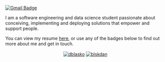 [![Gmail Badge](https://img.shields.io/badge/-daniel.blasko.dev@gmail.com-c14438?style=flat&logo=Gmail&logoColor=white&link=mailto:daniel.blasko.dev@gmail.com)](mailto:daniel.blasko.dev@gmail.com) 
<p align='left'>I am a software engineering and data science student passionate about conceiving, implementing and deploying solutions that empower and support people.</p><p align='left'> You can view my resume <a href='https://www.dblasko.fr/' target=_blank><u>here</u></a>, or use any of the badges below to find out more about me and get in touch.</p>

<p align="center">
<a href="https://linkedin.com/in/dblasko" target="blank"><img align="center" src="https://img.shields.io/badge/linkedin-%230077B5.svg?style=for-the-badge&logo=linkedin&logoColor=white" alt="dblasko" /></a>
<a href="https://twitter.com/blskdan" target="blank"><img align="center" src="https://img.shields.io/badge/Twitter-%231DA1F2.svg?style=for-the-badge&logo=Twitter&logoColor=white" alt="blskdan" /></a>
</p>


